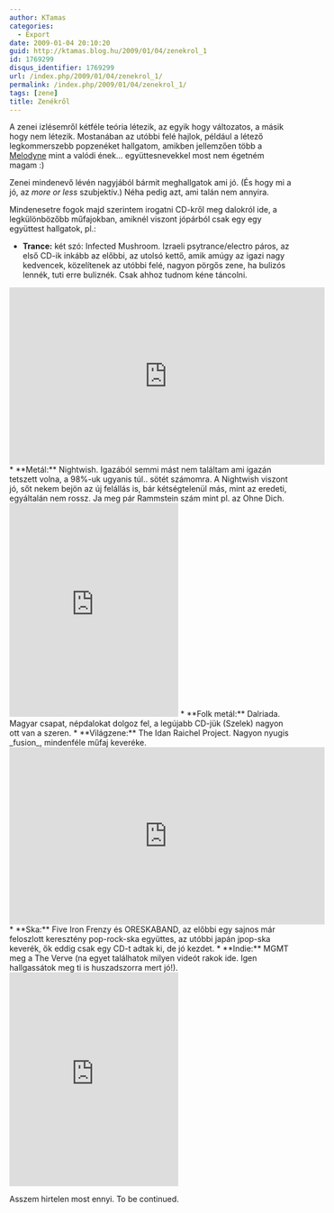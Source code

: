 ```yaml
---
author: KTamas
categories:
  - Export
date: 2009-01-04 20:10:20
guid: http://ktamas.blog.hu/2009/01/04/zenekrol_1
id: 1769299
disqus_identifier: 1769299
url: /index.php/2009/01/04/zenekrol_1/
permalink: /index.php/2009/01/04/zenekrol_1/
tags: [zene]
title: Zenékről
---
```


A zenei izlésemről kétféle teória létezik, az egyik hogy változatos, a másik hogy nem létezik. Mostanában az utóbbi felé hajlok, például a létező legkommerszebb popzenéket hallgatom, amikben jellemzően több a <a href="http://en.wikipedia.org/wiki/Melodyne" target="blank">Melodyne</a> mint a valódi ének&#8230; együttesnevekkel most nem égetném magam :) 

Zenei mindenevő lévén nagyjából bármit meghallgatok ami jó. (És hogy mi a jó, az _more or less_ szubjektív.) Néha pedig azt, ami talán nem annyira. 

Mindenesetre fogok majd szerintem irogatni CD-kről meg dalokról ide, a legkülönbözőbb műfajokban, amiknél viszont jópárból csak egy egy együttest hallgatok, pl.:

  * **Trance:** két szó: Infected Mushroom. Izraeli psytrance/electro páros, az első CD-ik inkább az előbbi, az utolsó kettő, amik amúgy az igazi nagy kedvencek, közelítenek az utóbbi felé, nagyon pörgős zene, ha bulizós lennék, tuti erre buliznék. Csak ahhoz tudnom kéne táncolni.
<iframe width="560" height="315" src="https://www.youtube.com/embed/Z6hL6fkJ1_k" frameborder="0" allow="accelerometer; autoplay; encrypted-media; gyroscope; picture-in-picture" allowfullscreen></iframe>
  * **Metál:** Nightwish. Igazából semmi mást nem találtam ami igazán tetszett volna, a 98%-uk ugyanis túl.. sötét számomra. A Nightwish viszont jó, sőt nekem bejön az új felállás is, bár kétségtelenül más, mint az eredeti, egyáltalán nem rossz. Ja meg pár Rammstein szám mint pl. az Ohne Dich.
<iframe src="https://open.spotify.com/embed/track/4aFC7Mes7CW5vHcb8ZApAx" width="300" height="380" frameborder="0" allowtransparency="true" allow="encrypted-media"></iframe>
  * **Folk metál:** Dalriada. Magyar csapat, népdalokat dolgoz fel, a legújabb CD-jük (Szelek) nagyon ott van a szeren.
  * **Világzene:** The Idan Raichel Project. Nagyon nyugis _fusion_, mindenféle műfaj keveréke.
<iframe width="560" height="315" src="https://www.youtube.com/embed/kmW2yAYhMmM" frameborder="0" allow="accelerometer; autoplay; encrypted-media; gyroscope; picture-in-picture" allowfullscreen></iframe>
  * **Ska:** Five Iron Frenzy és ORESKABAND, az előbbi egy sajnos már feloszlott keresztény pop-rock-ska együttes, az utóbbi japán jpop-ska keverék, ők eddig csak egy CD-t adtak ki, de jó kezdet.
  * **Indie:** MGMT meg a The Verve (na egyet találhatok milyen videót rakok ide. Igen hallgassátok meg ti is huszadszorra mert jó!).
<iframe src="https://open.spotify.com/embed/track/57iDDD9N9tTWe75x6qhStw" width="300" height="380" frameborder="0" allowtransparency="true" allow="encrypted-media"></iframe>

Asszem hirtelen most ennyi. To be continued.
